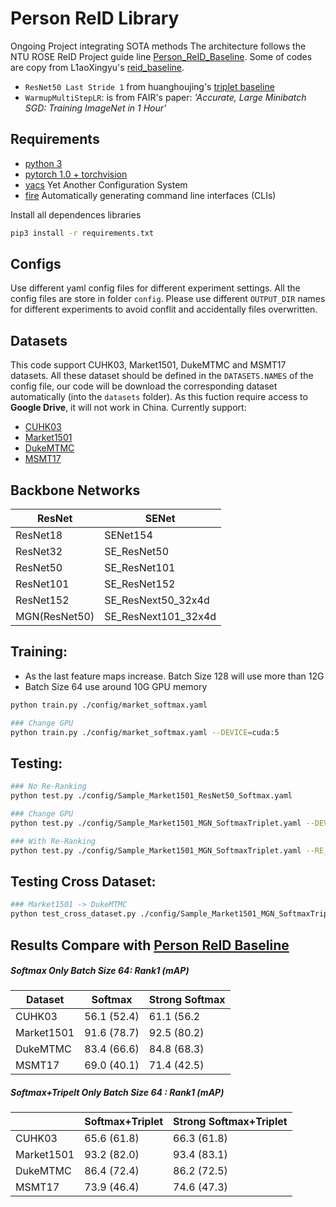 # Person ReID Library
Ongoing Project integrating SOTA methods
The architecture follows the NTU ROSE ReID Project guide line [Person_ReID_Baseline](https://github.com/LinShanify/Person_ReID_Baseline). Some of codes are copy from L1aoXingyu's [reid_baseline](https://github.com/L1aoXingyu/reid_baseline).

* `ResNet50 Last Stride 1` from huanghoujing's [triplet baseline](https://github.com/huanghoujing/person-reid-triplet-loss-baseline) 
* `WarmupMultiStepLR`: is from FAIR's paper: _'Accurate, Large Minibatch SGD: Training ImageNet in 1 Hour'_


## Requirements
- [python 3](https://www.python.org/downloads/)
- [pytorch 1.0 + torchvision](https://pytorch.org/)
- [yacs](https://github.com/rbgirshick/yacs) Yet Another Configuration System
- [fire](https://github.com/google/python-fire) Automatically generating command line interfaces (CLIs)

Install all dependences libraries
``` bash
pip3 install -r requirements.txt
```

## Configs

Use different yaml config files for different experiment settings. All the config files are store in folder `config`. Please use different `OUTPUT_DIR` names for different experiments to avoid conflit and accidentally files overwritten.


## Datasets
This code support CUHK03, Market1501, DukeMTMC and MSMT17 datasets. All these dataset should be defined in the `DATASETS.NAMES` of the config file, our code will be download the corresponding dataset automatically (into the `datasets` folder). As this fuction require access to __Google Drive__, it will not work in China. 
Currently support:
* [CUHK03](http://www.ee.cuhk.edu.hk/~xgwang/CUHK_identification.html)
* [Market1501](http://www.liangzheng.org/Project/project_reid.html)
* [DukeMTMC](https://github.com/layumi/DukeMTMC-reID_evaluation)
* [MSMT17](https://www.pkuvmc.com/publications/msmt17.html)

## Backbone Networks
| __ResNet__ | __SENet__ |
|-----------|---------------------|
| ResNet18 | SENet154 |
| ResNet32 | SE_ResNet50 |
| ResNet50 | SE_ResNet101 |
| ResNet101 | SE_ResNet152 |
| ResNet152 | SE_ResNext50_32x4d |
| MGN(ResNet50) | SE_ResNext101_32x4d |

## Training:
* As the last feature maps increase. Batch Size 128 will use more than 12G
* Batch Size 64 use around 10G GPU memory
``` bash
python train.py ./config/market_softmax.yaml

### Change GPU
python train.py ./config/market_softmax.yaml --DEVICE=cuda:5
```

## Testing:
``` bash
### No Re-Ranking
python test.py ./config/Sample_Market1501_ResNet50_Softmax.yaml

### Change GPU
python test.py ./config/Sample_Market1501_MGN_SoftmaxTriplet.yaml --DEVICE=cuda:5

### With Re-Ranking
python test.py ./config/Sample_Market1501_MGN_SoftmaxTriplet.yaml --RE_RANKING=True
```

## Testing Cross Dataset:
``` bash
### Market1501 -> DukeMTMC
python test_cross_dataset.py ./config/Sample_Market1501_MGN_SoftmaxTriplet.yaml DukeMTMC
```

## Results Compare with [Person ReID Baseline](https://github.com/LinShanify/Person_ReID_Baseline)
##### Softmax Only Batch Size 64: Rank1 (mAP)

|Dataset     |    Softmax  |Strong Softmax|
|     ---    |     --      | --           |
| CUHK03     | 56.1 (52.4) | 61.1 (56.2   |
| Market1501 | 91.6 (78.7) | 92.5 (80.2)  |
| DukeMTMC   | 83.4 (66.6) | 84.8 (68.3)  |
| MSMT17     | 69.0 (40.1) | 71.4 (42.5)  |

##### Softmax+Tripelt Only Batch Size 64 : Rank1  (mAP)

|            |Softmax+Triplet| Strong Softmax+Triplet |
|     ---    |     --        | --                     |
| CUHK03     | 65.6 (61.8)   | 66.3 (61.8)            |
| Market1501 | 93.2 (82.0)   | 93.4 (83.1)            |
| DukeMTMC   | 86.4 (72.4)   | 86.2 (72.5)            |
| MSMT17     | 73.9 (46.4)   | 74.6 (47.3)            |

